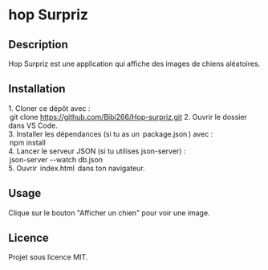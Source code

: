# hop Surpriz

## Description
Hop Surpriz est une application qui affiche des images de chiens aléatoires.

## Installation
1.⁠ ⁠Cloner ce dépôt avec :  
   ⁠ git clone https://github.com/Bibi266/Hop-surpriz.git
2.⁠ ⁠Ouvrir le dossier dans VS Code.  
3.⁠ ⁠Installer les dépendances (si tu as un ⁠ package.json ⁠) avec :  
   ⁠ npm install ⁠  
4.⁠ ⁠Lancer le serveur JSON (si tu utilises json-server) :  
   ⁠ json-server --watch db.json ⁠  
5.⁠ ⁠Ouvrir ⁠ index.html ⁠ dans ton navigateur.

## Usage
Clique sur le bouton "Afficher un chien" pour voir une image.

## Licence
Projet sous licence MIT.
